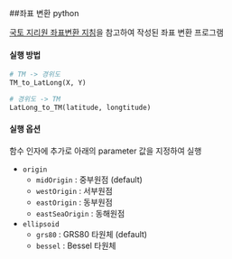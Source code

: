##좌표 변환 python

[국토 지리원 좌표변환 지침](http://www.ngii.go.kr/kor/board/view.do?rbsIdx=31&idx=251)을 참고하여 작성된 좌표 변환 프로그램

#### 실행 방법

```python
# TM -> 경위도
TM_to_LatLong(X, Y)

# 경위도 -> TM
LatLong_to_TM(latitude, longtitude)
```

#### 실행 옵션

함수 인자에 추가로 아래의 parameter 값을 지정하여 실행

- `origin`
  - `midOrigin` : 중부원점 (default)
  - `westOrigin` : 서부원점
  - `eastOrigin` : 동부원점
  - `eastSeaOrigin` : 동해원점
- `ellipsoid`
  - `grs80` : GRS80 타원체 (default)
  - `bessel` : Bessel 타원체